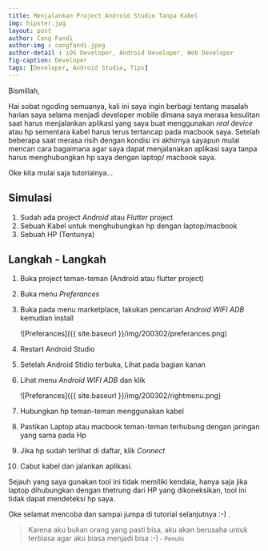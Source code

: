 ```yaml
---
title: Menjalankan Project Android Studio Tanpa Kabel
img: hipster.jpg
layout: post
author: Cong Fandi
author-img : congfandi.jpeg
author-detail : iOS Developer, Android Developer, Web Developer
fig-caption: Developer
tags: [Developer, Android Studio, Tips]
---
```


Bismillah,

Hai sobat ngoding semuanya, kali ini saya ingin berbagi tentang masalah harian saya selama menjadi developer mobile dimana saya merasa kesulitan saat harus menjalankan aplikasi yang saya buat menggunakan *real device* atau hp sementara kabel harus terus tertancap pada macbook saya. Setelah beberapa saat merasa risih dengan kondisi ini akhirnya sayapun mulai mencari cara bagaimana agar saya dapat menjalanakan aplikasi saya tanpa harus menghubungkan hp saya dengan laptop/ macbook saya.
<!--more-->
Oke kita mulai saja tutorialnya...

## Simulasi ##

1. Sudah ada project *Android* atau *Flutter* project
2. Sebuah Kabel untuk menghubungkan hp dengan laptop/macbook
3. Sebuah HP (Tentunya)

## Langkah - Langkah ##

1. Buka project teman-teman (Android atau flutter project)

2. Buka menu *Preferances* 

3. Buka pada menu marketplace, lakukan pencarian *Android WIFI ADB* kemudian install

    ![Preferances]({{ site.baseurl }}/img/200302/preferances.png)

4. Restart Android Studio

5. Setelah Android Stidio terbuka, Lihat pada bagian kanan

6. Lihat menu *Android WIFI ADB* dan klik

    ![Preferances]({{ site.baseurl }}/img/200302/rightmenu.png)

7. Hubungkan hp teman-teman menggunakan kabel

8. Pastikan Laptop atau macbook teman-teman terhubung dengan jaringan yang sama pada Hp

9. Jika hp sudah terlihat di daftar, klik *Connect*

10. Cabut kabel dan jalankan aplikasi.

Sejauh yang saya gunakan tool ini tidak memiliki kendala, hanya saja jika laptop dihubungkan dengan thetrung dari HP yang dikoneksikan, tool ini tidak dapat mendeteksi hp saya.

Oke selamat mencoba dan sampai jumpa di tutorial selanjutnya :-) .

>Karena aku bukan orang yang pasti bisa, aku akan berusaha untuk terbiasa agar aku biasa menjadi bisa :-)<small> - Penulis</small>



